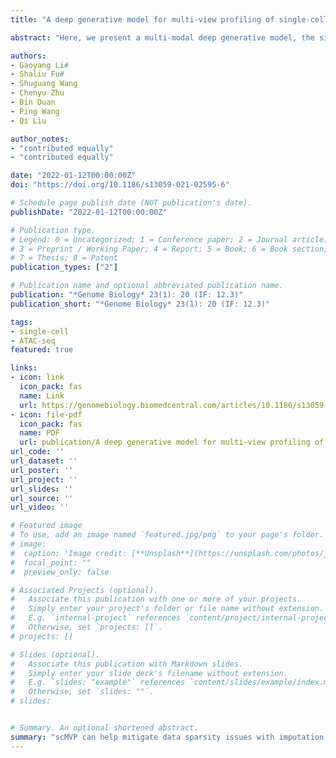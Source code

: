 ```yaml
---
title: "A deep generative model for multi-view profiling of single-cell RNA-seq and ATAC-seq data"

abstract: "Here, we present a multi-modal deep generative model, the single-cell Multi-View Profiler (scMVP), which is designed for handling sequencing data that simultaneously measure gene expression and chromatin accessibility in the same cell, including SNARE-seq, sci-CAR, Paired-seq, SHARE-seq, and Multiome from 10X Genomics. scMVP generates common latent representations for dimensionality reduction, cell clustering, and developmental trajectory inference and generates separate imputations for differential analysis and cis-regulatory element identification."

authors:
- Gaoyang Li#
- Shaliu Fu#
- Shuguang Wang
- Chenyu Zhu
- Bin Duan
- Ping Wang
- Qi Liu

author_notes:
- "contributed equally"
- "contributed equally"

date: "2022-01-12T00:00:00Z"
doi: "https://doi.org/10.1186/s13059-021-02595-6"

# Schedule page publish date (NOT publication's date).
publishDate: "2022-01-12T00:00:00Z"

# Publication type.
# Legend: 0 = Uncategorized; 1 = Conference paper; 2 = Journal article;
# 3 = Preprint / Working Paper; 4 = Report; 5 = Book; 6 = Book section;
# 7 = Thesis; 8 = Patent
publication_types: ["2"]

# Publication name and optional abbreviated publication name.
publication: "*Genome Biology* 23(1): 20 (IF: 12.3)"
publication_short: "*Genome Biology* 23(1): 20 (IF: 12.3)"

tags:
- single-cell
- ATAC-seq
featured: true

links:
- icon: link
  icon_pack: fas
  name: Link
  url: https://genomebiology.biomedcentral.com/articles/10.1186/s13059-021-02595-6
- icon: file-pdf
  icon_pack: fas
  name: PDF
  url: publication/A deep generative model for multi-view profiling of single-cell RNA-seq and ATAC-seq data.pdf
url_code: ''
url_dataset: ''
url_poster: ''
url_project: ''
url_slides: ''
url_source: ''
url_video: ''

# Featured image
# To use, add an image named `featured.jpg/png` to your page's folder. 
# image:
#  caption: 'Image credit: [**Unsplash**](https://unsplash.com/photos/jdD8gXaTZsc)'
#  focal_point: ""
#  preview_only: false

# Associated Projects (optional).
#   Associate this publication with one or more of your projects.
#   Simply enter your project's folder or file name without extension.
#   E.g. `internal-project` references `content/project/internal-project/index.md`.
#   Otherwise, set `projects: []`.
# projects: []

# Slides (optional).
#   Associate this publication with Markdown slides.
#   Simply enter your slide deck's filename without extension.
#   E.g. `slides: "example"` references `content/slides/example/index.md`.
#   Otherwise, set `slides: ""`.
# slides:


# Summary. An optional shortened abstract.
summary: "scMVP can help mitigate data sparsity issues with imputation and accurately identify cell groups for different joint profiling techniques with common latent embedding, and we demonstrate its advantages on several realistic datasets."
---
```

